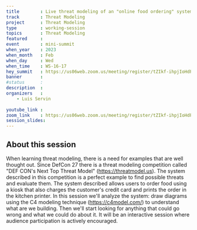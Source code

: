 ```yaml
---
title        : Live threat modeling of an "online food ordering" system
track        : Threat Modeling
project      : Threat Modeling
type         : working-session
topics       : Threat Modeling
featured     :
event        : mini-summit
when_year    : 2023
when_month   : Feb
when_day     : Wed
when_time    : WS-16-17
hey_summit   : https://us06web.zoom.us/meeting/register/tZIkf-ihpjIoHdP1tDJxstsXuuQBS9dYOl46
banner       : 
#status      : 
description  :
organizers   :
    - Luis Servin
   
youtube_link : 
zoom_link    : https://us06web.zoom.us/meeting/register/tZIkf-ihpjIoHdP1tDJxstsXuuQBS9dYOl46
session_slides:
---
```




## About this session
When learning threat modeling, there is a need for examples that are well thought out. 
Since DefCon 27 there is a threat modeling competition called "DEF CON's Next Top Threat 
Model" (https://threatmodel.us). The system described in this competition is a perfect
example to find possible threats and evaluate them. The system described allows users to 
order food using a kiosk that also charges the customer's credit card and prints the order
in the kitchen printer.
In this session we'll analyze the system: draw diagrams using the C4 modeling technique 
(https://c4model.com/) to understand what are we building. Then we'll start looking for 
anything that could go wrong and what we could do about it.
It will be an interactive session where audience participation is actively encouraged.
